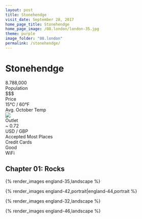 ```yaml
---
layout: post
title: Stonehendge
visit_date: September 28, 2017
home_page_title: Stonehendge
home_page_image: /08.london/london-35.jpg
theme: purple
image_folder: "08.london"
permalink: /stonehendge/
---
```


# Stonehendge

<div class="post__stats">
  <div class="post__stat">
    <div class="post__stat__value">8.788,000</div>
    <div class="post__stat__label">Population</div>
  </div>

  <div class="post__stat">
    <div class="post__stat__value">$$$</div>
    <div class="post__stat__label">Price</div>
  </div>

  <div class="post__stat">
    <div class="post__stat__value">15°C / 60°F</div>
    <div class="post__stat__label">Avg. October Temp</div>
  </div>

  <div class="post__stat">
    <div class="post__stat__value">
    <img src="{{site.baseurl}}/images/util/outlets/typec.png">
    </div>
    <div class="post__stat__label">Outlet</div>
  </div>

  <div class="post__stat">
    <div class="post__stat__value">~ 0.72</div>
    <div class="post__stat__label">USD / GBP</div>
  </div>

  <div class="post__stat">
    <div class="post__stat__value">Accepted Most Places</div>
    <div class="post__stat__label">Credit Cards</div>
  </div>

  <div class="post__stat">
    <div class="post__stat__value">Good</div>
    <div class="post__stat__label">WiFi</div>
  </div>
</div>


## Chapter 01: Rocks

{% render_images england-35,landscape %}

{% render_images england-42,portrait|england-44,portrait %}

{% render_images england-32,landscape %}

{% render_images england-46,landscape %}

